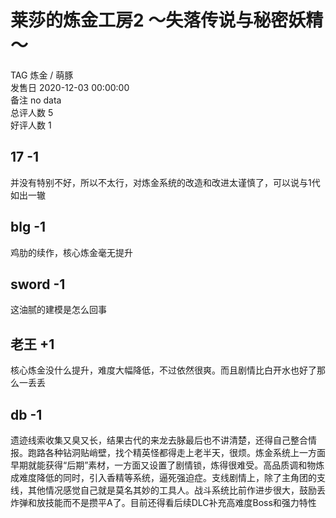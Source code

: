 



# 莱莎的炼金工房2 ～失落传说与秘密妖精～
  
TAG 炼金 / 萌豚  
发售日 2020-12-03 00:00:00  
备注 no data  
总评人数 5  
好评人数 1
## 17 -1


并没有特别不好，所以不太行，对炼金系统的改造和改进太谨慎了，可以说与1代如出一辙
## blg -1


鸡肋的续作，核心炼金毫无提升
## sword -1


这油腻的建模是怎么回事
## 老王 +1


核心炼金没什么提升，难度大幅降低，不过依然很爽。而且剧情比白开水也好了那么一丢丢
##  db -1 


 遗迹线索收集又臭又长，结果古代的来龙去脉最后也不讲清楚，还得自己整合情报。跑路各种钻洞贴峭壁，找个精英怪都得走上老半天，很烦。炼金系统上一方面早期就能获得“后期”素材，一方面又设置了剧情锁，炼得很难受。高品质调和物炼成难度降低的同时，引入香精等系统，逼死强迫症。支线剧情上，除了主角团的支线，其他情况感觉自己就是莫名其妙的工具人。战斗系统比前作进步很大，鼓励丢炸弹和放技能而不是攒平A了。目前还得看后续DLC补充高难度Boss和强力特性 